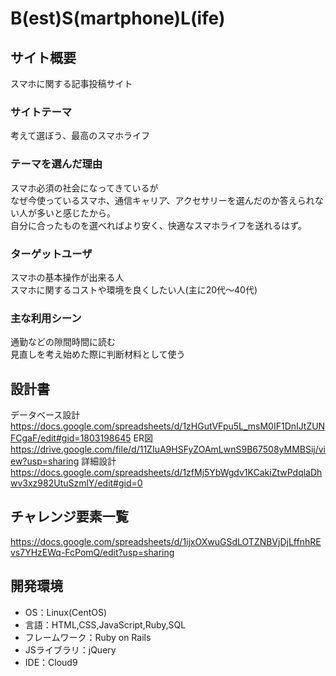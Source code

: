 # B(est)S(martphone)L(ife)

## サイト概要
スマホに関する記事投稿サイト

### サイトテーマ
考えて選ぼう、最高のスマホライフ

### テーマを選んだ理由
スマホ必須の社会になってきているが<br>
なぜ今使っているスマホ、通信キャリア、アクセサリーを選んだのか答えられない人が多いと感じたから。<br>
自分に合ったものを選べればより安く、快適なスマホライフを送れるはず。

### ターゲットユーザ
スマホの基本操作が出来る人<br>
スマホに関するコストや環境を良くしたい人(主に20代～40代)

### 主な利用シーン
通勤などの隙間時間に読む<br>
見直しを考え始めた際に判断材料として使う

## 設計書
データベース設計
https://docs.google.com/spreadsheets/d/1zHGutVFpu5L_msM0IF1DnIJtZUNFCgaF/edit#gid=1803198645
ER図
https://drive.google.com/file/d/11ZIuA9HSFyZOAmLwnS9B67508yMMBSij/view?usp=sharing
詳細設計
https://docs.google.com/spreadsheets/d/1zfMj5YbWgdv1KCakiZtwPdqlaDhwv3xz982UtuSzmlY/edit#gid=0

## チャレンジ要素一覧
https://docs.google.com/spreadsheets/d/1ijxOXwuGSdLOTZNBVjDjLffnhREvs7YHzEWq-FcPomQ/edit?usp=sharing

## 開発環境
- OS：Linux(CentOS)
- 言語：HTML,CSS,JavaScript,Ruby,SQL
- フレームワーク：Ruby on Rails
- JSライブラリ：jQuery
- IDE：Cloud9

